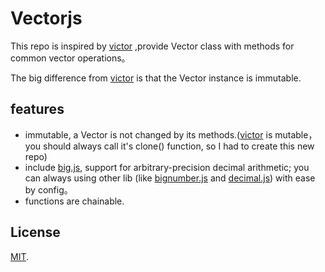 # Vectorjs

This repo is inspired by [victor](https://github.com/maxkueng/victor/) ,provide Vector class with methods for common vector operations。

The big difference from [victor](https://github.com/maxkueng/victor/) is that the Vector instance is immutable. 

## features
 - immutable, a Vector is not changed by its methods.([victor](https://github.com/maxkueng/victor/) is mutable，you should always call it's clone() function, so I had to create this new repo)
 - include [big.js](http://mikemcl.github.io/big.js/), support for arbitrary-precision decimal arithmetic; you can always using other lib (like  [bignumber.js](https://github.com/MikeMcl/bignumber.js/) and [decimal.js](https://github.com/MikeMcl/decimal.js/)) with ease by config。
 - functions are chainable.


## License

[MIT](LICENSE).
